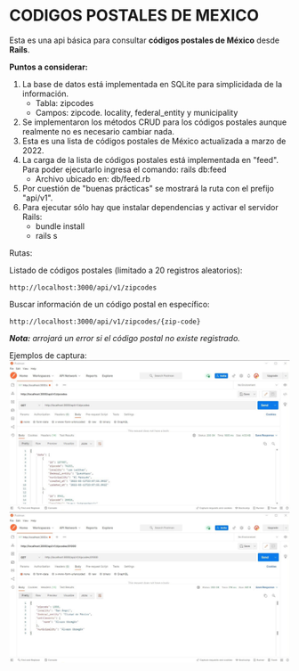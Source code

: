 # CODIGOS POSTALES DE MEXICO

Esta es una api básica para consultar **códigos postales de México** desde **Rails**.

**Puntos a considerar:**

1. La base de datos está implementada en SQLite para simplicidada de la información.
   * Tabla: zipcodes
   * Campos: zipcode. locality, federal_entity y municipality
2. Se implementaron los métodos CRUD para los códigos postales aunque realmente no es necesario cambiar nada.
3. Esta es una lista de códigos postales de México actualizada a marzo de 2022.
4. La carga de la lista de códigos postales está implementada en "feed". Para poder ejecutarlo ingresa el comando: rails db:feed
   * Archivo ubicado en: db/feed.rb
5. Por cuestión de "buenas prácticas" se mostrará la ruta con el prefijo "api/v1".
6. Para ejecutar sólo hay que instalar dependencias y activar el servidor Rails:
   * bundle install
   * rails s

Rutas:

Listado  de códigos postales (limitado a 20 registros aleatorios):

```
http://localhost:3000/api/v1/zipcodes
```

Buscar información de un código postal en específico:

```
http://localhost:3000/api/v1/zipcodes/{zip-code}
```

***Nota:** arrojará un error si el código postal no existe registrado.*

Ejemplos de captura:
![Codigos postales en listado](img/zipcodes.jpg)
![Codigo postal](img/zipcode-01000.jpg)
